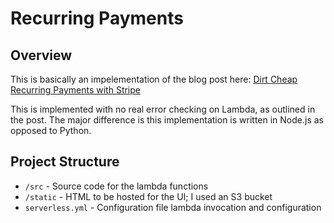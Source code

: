 # Recurring Payments

## Overview
This is basically an impelementation of the blog post here:
[Dirt Cheap Recurring Payments with Stripe](http://normal-extensions.com/2017/05/05/simple-recurring/)

This is implemented with no real error checking on Lambda, as outlined
in the post. The major difference is this implementation is written in
Node.js as opposed to Python.

## Project Structure

* `/src` - Source code for the lambda functions
* `/static` - HTML to be hosted for the UI; I used an S3 bucket
* `serverless.yml` - Configuration file lambda invocation and configuration

